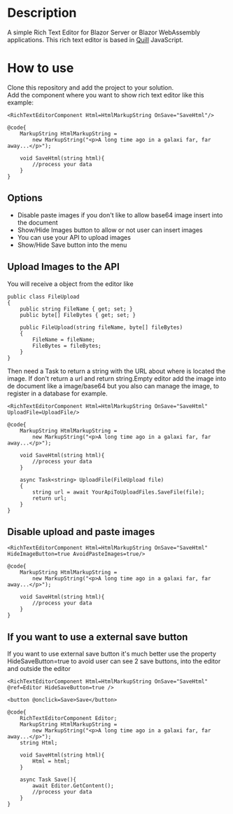 # Description
A simple Rich Text Editor for Blazor Server or Blazor WebAssembly applications. This rich text editor is based in [Quill](https://quilljs.com/) JavaScript.

# How to use
Clone this repository and add the project to your solution.<br/>
Add the component where you want to show rich text editor like this example:
``` RAZOR
<RichTextEditorComponent Html=HtmlMarkupString OnSave="SaveHtml"/>

@code{
	MarkupString HtmlMarkupString = 
		new MarkupString("<p>A long time ago in a galaxi far, far away...</p>");
	
	void SaveHtml(string html){
		//process your data
	}
}
```
## Options
* Disable paste images if you don't like to allow base64 image insert into the document
* Show/Hide Images button to allow or not user can insert images
* You can use your API to upload images
* Show/Hide Save button into the menu
## Upload Images to the API
You will receive a object from the editor like
``` CSHARP
public class FileUpload
{
    public string FileName { get; set; }
    public byte[] FileBytes { get; set; }

    public FileUpload(string fileName, byte[] fileBytes)
    {
        FileName = fileName;
        FileBytes = fileBytes;
    }
}
```
Then need a Task to return a string with the URL about where is located the image. If don't return a url and return string.Empty editor add the image into de document like a image/base64 but you also can manage the image, to register in a database for example.
``` RAZOR
<RichTextEditorComponent Html=HtmlMarkupString OnSave="SaveHtml" UploadFile=UploadFile/>

@code{
	MarkupString HtmlMarkupString = 
		new MarkupString("<p>A long time ago in a galaxi far, far away...</p>");
	
	void SaveHtml(string html){
		//process your data
	}

    async Task<string> UploadFile(FileUpload file)
    {          
        string url = await YourApiToUploadFiles.SaveFile(file);
		return url;
    }
}
```

## Disable upload and paste images
``` RAZOR
<RichTextEditorComponent Html=HtmlMarkupString OnSave="SaveHtml" HideImageButton=true AvoidPasteImages=true/>

@code{
	MarkupString HtmlMarkupString = 
		new MarkupString("<p>A long time ago in a galaxi far, far away...</p>");
	
	void SaveHtml(string html){
		//process your data
	}
}
```
## If you want to use a external save button
If you want to use external save button it's much better use the property HideSaveButton=true to avoid user can see 2 save buttons, into the editor and outside the editor
``` RAZOR
<RichTextEditorComponent Html=HtmlMarkupString OnSave="SaveHtml" @ref=Editor HideSaveButton=true />

<button @onclick=Save>Save</button>

@code{
	RichTextEditorComponent Editor;
	MarkupString HtmlMarkupString = 
		new MarkupString("<p>A long time ago in a galaxi far, far away...</p>");
	string Html;

	void SaveHtml(string html){
		Html = html;
	}

	async Task Save(){
		await Editor.GetContent();
		//process your data
	}
}
```

